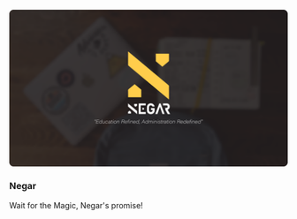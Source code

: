 <p align="center">
    <img src="/art/social-card-rounded.png" alt="Social Card of Negar">
</p>

### Negar

Wait for the Magic, Negar's promise!
